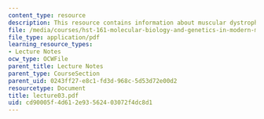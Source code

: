 ```yaml
---
content_type: resource
description: This resource contains information about muscular dystrophies.
file: /media/courses/hst-161-molecular-biology-and-genetics-in-modern-medicine-fall-2007/cd90005f4d612e93562403072f4dc8d1_lecture03.pdf
file_type: application/pdf
learning_resource_types:
- Lecture Notes
ocw_type: OCWFile
parent_title: Lecture Notes
parent_type: CourseSection
parent_uid: 0243ff27-e8c1-fd3d-968c-5d53d72e00d2
resourcetype: Document
title: lecture03.pdf
uid: cd90005f-4d61-2e93-5624-03072f4dc8d1
---
```

